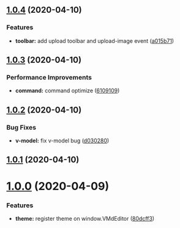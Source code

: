 ## [1.0.4](https://github.com/code-farmer-i/vue-markdown-editor/compare/v1.0.3...v1.0.4) (2020-04-10)


### Features

* **toolbar:** add upload toolbar and upload-image event ([a015b71](https://github.com/code-farmer-i/vue-markdown-editor/commit/a015b71ed51f7260b571280a782958d60424f662))



## [1.0.3](https://github.com/code-farmer-i/vue-markdown-editor/compare/v1.0.2...v1.0.3) (2020-04-10)


### Performance Improvements

* **command:** command optimize ([6109109](https://github.com/code-farmer-i/vue-markdown-editor/commit/610910966e88dc39c6e473848b447519505ae60a))



## [1.0.2](https://github.com/code-farmer-i/vue-markdown-editor/compare/v1.0.1...v1.0.2) (2020-04-10)


### Bug Fixes

* **v-model:** fix v-model bug ([d030280](https://github.com/code-farmer-i/vue-markdown-editor/commit/d03028031310d7c6d40c26d07248e0b4c772a5d6))



## [1.0.1](https://github.com/code-farmer-i/vue-markdown-editor/compare/v1.0.0...v1.0.1) (2020-04-10)



# [1.0.0](https://github.com/code-farmer-i/vue-markdown-editor/compare/v0.0.11...v1.0.0) (2020-04-09)


### Features

* **theme:** register theme on window.VMdEditor ([80dcff3](https://github.com/code-farmer-i/vue-markdown-editor/commit/80dcff39f547da3c339f23f7a423c04a7049ceba))



